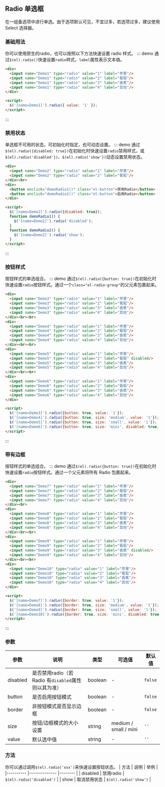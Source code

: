 ## Radio 单选框
在一组备选项中进行单选。由于选项默认可见，不宜过多，若选项过多，建议使用 Select 选择器。

### 基础用法
你可以使用原生的radio，也可以按照以下方法快速设置 radio 样式。
::: demo 通过`$(el).radio()`快速设置`radio`样式，`label`属性表示文本值。

``` html
<div>
  <input name="Demo1" type="radio" value="1" label="苹果"/>
  <input name="Demo1" type="radio" value="2" label="葡萄"/>
  <input name="Demo1" type="radio" value="3" label="香蕉"/>
  <input name="Demo1" type="radio" value="4" label="其他"/>
</div>

<script>
  $('[name=Demo1]').radio({ value: '1' });
</script>
```
:::

### 禁用状态
单选框不可用的状态，可初始化时指定，也可动态设置。
::: demo 通过`$(el).radio({disabled: true})`在初始化时快速设置`radio`禁用样式，或`$(el).radio('disabled'})`、`$(el).radio('show'})`动态设置禁用状态。

``` html
<div>
  <input name="Demo2" type="radio" value="1" label="苹果"/>
  <input name="Demo2" type="radio" value="2" label="葡萄"/>
</div><br>
<div>
  <button onclick="demoRadio1()" class="el-button">禁用Radio</button>
  <button onclick="demoRadio2()" class="el-button">启用Radio</button>
</div>

<script>
  $('[name=Demo2]').radio({disabled: true});
  function demoRadio1() {
    $('[name=Demo2]').radio('disabled');
  }
  function demoRadio2() {
    $('[name=Demo2]').radio('show');
  }
</script>
```
:::

### 按钮样式
按钮样式的单选组合。
::: demo 通过`$(el).radio({button: true})`在初始化时快速设置`radio`按钮样式。通过一个`class="el-radio-group"`的父元素包裹起来。

``` html
<div>
  <input name="Demo3" type="radio" value="1" label="苹果"/>
  <input name="Demo3" type="radio" value="2" label="葡萄"/>
  <input name="Demo3" type="radio" value="3" label="香蕉"/>
  <input name="Demo3" type="radio" value="4" label="其他"/>
</div><br><br>
<div>
  <input name="Demo4" type="radio" value="1" label="苹果"/>
  <input name="Demo4" type="radio" value="2" label="葡萄"/>
  <input name="Demo4" type="radio" value="3" label="香蕉"/>
  <input name="Demo4" type="radio" value="4" label="其他"/>
</div><br><br>
<div>
  <input name="Demo5" type="radio" value="1" label="苹果"/>
  <input name="Demo5" type="radio" value="2" label="葡萄" disabled/>
  <input name="Demo5" type="radio" value="3" label="香蕉"/>
  <input name="Demo5" type="radio" value="4" label="其他"/>
</div><br><br>
<div>
  <input name="Demo6" type="radio" value="1" label="苹果"/>
  <input name="Demo6" type="radio" value="2" label="葡萄"/>
  <input name="Demo6" type="radio" value="3" label="香蕉"/>
  <input name="Demo6" type="radio" value="4" label="其他"/>
</div>

<script>
  $('[name=Demo3]').radio({button: true, value: '1'});
  $('[name=Demo4]').radio({button: true, size: 'medium', value: '1'});
  $('[name=Demo5]').radio({button: true, size: 'small', value: '1'});
  $('[name=Demo6]').radio({button: true, size: 'mini', disabled: true, value: '1'});
</script>
```
:::

### 带有边框
按钮样式的单选组合。
::: demo 通过`$(el).radio({button: true})`在初始化时快速设置`radio`按钮样式。通过一个父元素将所有 Radio 包裹起来。

``` html
<div>
  <input name="Demo7" type="radio" value="1" label="苹果"/>
  <input name="Demo7" type="radio" value="2" label="葡萄"/>
  <input name="Demo7" type="radio" value="3" label="香蕉"/>
  <input name="Demo7" type="radio" value="4" label="其他"/>
</div><br>
<div>
  <input name="Demo8" type="radio" value="1" label="苹果"/>
  <input name="Demo8" type="radio" value="2" label="葡萄"/>
  <input name="Demo8" type="radio" value="3" label="香蕉"/>
  <input name="Demo8" type="radio" value="4" label="其他"/>
</div><br><br>
<div>
  <input name="Demo9" type="radio" value="1" label="苹果"/>
  <input name="Demo9" type="radio" value="2" label="葡萄"/>
  <input name="Demo9" type="radio" value="3" label="香蕉" disabled/>
  <input name="Demo9" type="radio" value="4" label="其他"/>
</div><br><br>
<div>
  <input name="Demo10" type="radio" value="1" label="苹果"/>
  <input name="Demo10" type="radio" value="2" label="葡萄"/>
  <input name="Demo10" type="radio" value="3" label="香蕉"/>
  <input name="Demo10" type="radio" value="4" label="其他"/>
</div>

<script>
  $('[name=Demo7]').radio({border: true, value: '1'});
  $('[name=Demo8]').radio({border: true, size: 'medium', value: '1'});
  $('[name=Demo9]').radio({border: true, size: 'small', value: '1'});
  $('[name=Demo10]').radio({border: true, size: 'mini', disabled: true, value: '1'});
</script>
```
:::

### 参数
| 参数      | 说明                       | 类型      | 可选值 | 默认值  |
|---------- |--------------------------- |---------- |------  |-------- |
| disabled     | 是否禁用radio（若 Radio 有`disabled`属性则以其为准） | boolean | - | `false` |
| button     | 是否启用按钮模式 | boolean | - | `false` |
| border     | 非按钮模式是否显示边框 | boolean | - | `false` |
| size | 按钮/边框模式的大小设置 | string | medium / small / mini | `''` |
| value | 默认选中值 | string | - | `''` |

### 方法
你可以通过调用`$(el).radio('xxx')`来快速设置按钮状态。
| 方法      | 说明          | 举例  |
|---------- |-------------- |-------- |
| disabled | 禁用radio | `$(el).radio('disabled')` |
| show | 取消禁用状态 | `$(el).radio('show')` |
